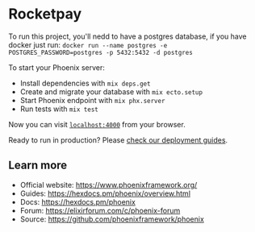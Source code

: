 # Rocketpay

To run this project, you'll nedd to have a postgres database, if you have docker just run: `docker run --name postgres -e POSTGRES_PASSWORD=postgres -p 5432:5432 -d postgres`

To start your Phoenix server:

- Install dependencies with `mix deps.get`
- Create and migrate your database with `mix ecto.setup`
- Start Phoenix endpoint with `mix phx.server`
- Run tests with `mix test`

Now you can visit [`localhost:4000`](http://localhost:4000) from your browser.

Ready to run in production? Please [check our deployment guides](https://hexdocs.pm/phoenix/deployment.html).

## Learn more

- Official website: https://www.phoenixframework.org/
- Guides: https://hexdocs.pm/phoenix/overview.html
- Docs: https://hexdocs.pm/phoenix
- Forum: https://elixirforum.com/c/phoenix-forum
- Source: https://github.com/phoenixframework/phoenix
